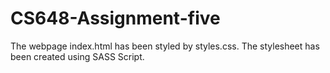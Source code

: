 # CS648-Assignment-five  
The webpage index.html has been styled by styles.css. The stylesheet has been created using SASS Script.